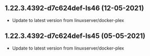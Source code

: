 
## 1.22.3.4392-d7c624def-ls46 (12-05-2021)
- Update to latest version from linuxserver/docker-plex

## 1.22.3.4392-d7c624def-ls45 (05-05-2021)
- Update to latest version from linuxserver/docker-plex

